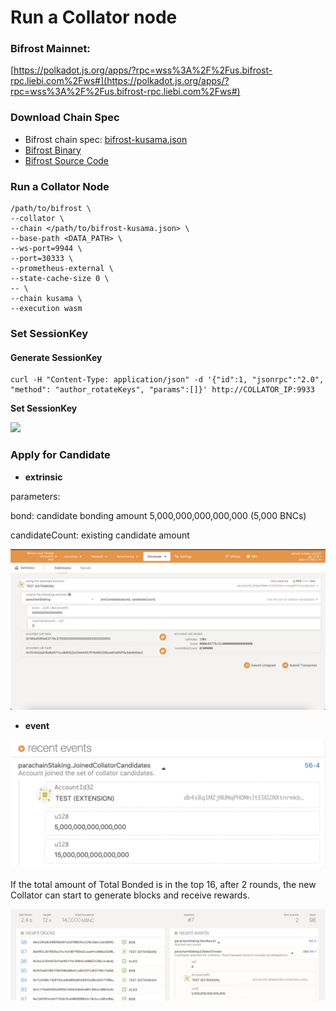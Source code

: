 # Run a Collator node

### Bifrost Mainnet:

[https://polkadot.js.org/apps/?rpc=wss%3A%2F%2Fus.bifrost-rpc.liebi.com%2Fws#](https://polkadot.js.org/apps/?rpc=wss%3A%2F%2Fus.bifrost-rpc.liebi.com%2Fws#)

### Download Chain Spec

* Bifrost chain spec: [bifrost-kusama.json](https://github.com/bifrost-finance/bifrost/raw/bifrost-v0.9.30/node/service/res/bifrost-kusama.json)
* [Bifrost Binary](https://github.com/bifrost-finance/bifrost/releases/download/bifrost-v0.9.30/bifrost)
* [Bifrost Source Code](https://github.com/bifrost-finance/bifrost/tree/bifrost-v0.9.30)

### Run a Collator Node

```
/path/to/bifrost \
--collator \
--chain </path/to/bifrost-kusama.json> \
--base-path <DATA_PATH> \
--ws-port=9944 \
--port=30333 \
--prometheus-external \
--state-cache-size 0 \
-- \
--chain kusama \
--execution wasm
```

### Set SessionKey

#### Generate SessionKey

```
curl -H "Content-Type: application/json" -d '{"id":1, "jsonrpc":"2.0", "method": "author_rotateKeys", "params":[]}' http://COLLATOR_IP:9933
```

**Set SessionKey**

![](https://hackmd.io/\_uploads/rJYHbu4ec.png)

### Apply for Candidate

* **extrinsic**

parameters:

bond: candidate bonding amount 5,000,000,000,000,000 (5,000 BNCs)

candidateCount: existing candidate amount

![](<../.gitbook/assets/image (12).png>)

* **event**

![](<../.gitbook/assets/image (9).png>)

If the total amount of Total Bonded is in the top 16, after 2 rounds, the new Collator can start to generate blocks and receive rewards.

![](<../.gitbook/assets/image (11).png>)
